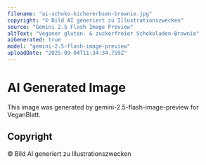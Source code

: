 ```yaml
---
filename: "ai-schoko-kichererbsen-brownie.jpg"
copyright: "© Bild AI generiert zu Illustrationszwecken"
source: "Gemini 2.5 Flash Image Preview"
altText: "Veganer gluten- & zuckerfreier Schokoladen-Brownie"
aiGenerated: true
model: "gemini-2.5-flash-image-preview"
uploadDate: "2025-09-04T11:34:34.759Z"
---
```


# AI Generated Image

This image was generated by gemini-2.5-flash-image-preview for VeganBlatt.

## Copyright
© Bild AI generiert zu Illustrationszwecken
